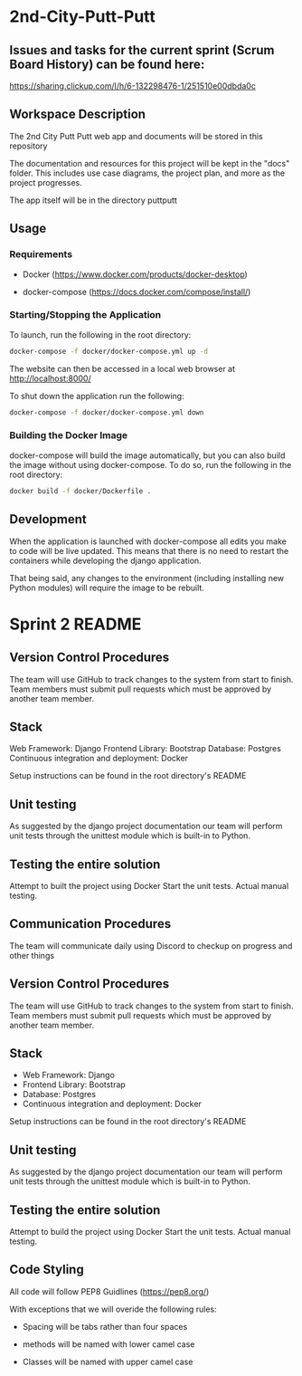 # 2nd-City-Putt-Putt

## Issues and tasks for the current sprint (Scrum Board History) can be found here:
https://sharing.clickup.com/l/h/6-132298476-1/251510e00dbda0c

## Workspace Description
The 2nd City Putt Putt web app and documents will be stored in this repository

The documentation and resources for this project will be kept in the "docs" folder. This includes use case diagrams, the project plan, and more as the project progresses.

The app itself will be in the directory puttputt

## Usage

### Requirements

- Docker (<https://www.docker.com/products/docker-desktop>)

- docker-compose (<https://docs.docker.com/compose/install/>)

### Starting/Stopping the Application

To launch, run the following in the root directory:

```bash
docker-compose -f docker/docker-compose.yml up -d
```

The website can then be accessed in a local web browser at
<http://localhost:8000/>

To shut down the application run the following:

```bash
docker-compose -f docker/docker-compose.yml down
```

### Building the Docker Image

docker-compose will build the image automatically, but you can also
build the image without using docker-compose. To do so, run the
following in the root directory:

```bash
docker build -f docker/Dockerfile .
```

## Development

When the application is launched with docker-compose all edits you make
to code will be live updated. This means that there is no need to
restart the containers while developing the django application.

That being said, any changes to the environment (including installing
new Python modules) will require the image to be rebuilt.

# Sprint 2 README

## Version Control Procedures
The team will use GitHub to track changes to the system from start to finish. Team members must submit pull requests which must be approved by another team member. 

## Stack
Web Framework: Django
Frontend Library: Bootstrap
Database: Postgres
Continuous integration and deployment: Docker

Setup instructions can be found in the root directory's README

## Unit testing
As suggested by the django project documentation our team will perform unit tests through the unittest module which is built-in to Python.

## Testing the entire solution
Attempt to built the project using Docker
Start the unit tests. 
Actual manual testing.

## Communication Procedures
The team will communicate daily using Discord to checkup on progress and other things

## Version Control Procedures
The team will use GitHub to track changes to the system from start to finish. Team members must submit pull requests which must be approved by another team member. 

## Stack
- Web Framework: Django
- Frontend Library: Bootstrap
- Database: Postgres
- Continuous integration and deployment: Docker

Setup instructions can be found in the root directory's README

## Unit testing
As suggested by the django project documentation our team will perform unit tests through the unittest module which is built-in to Python.

## Testing the entire solution
Attempt to build the project using Docker
Start the unit tests. 
Actual manual testing.

## Code Styling

All code will follow PEP8 Guidlines (<https://pep8.org/>)

With exceptions that we will overide the following rules:

- Spacing will be tabs rather than four spaces

- methods will be named with lower camel case

- Classes will be named with upper camel case
